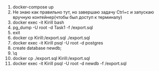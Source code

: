 ﻿1. docker-compose up
2. Не знаю как правильно тут, но завершаю задачу Ctrl+c и запускаю вручную контейнер(чтобы был доступ к терминалу)
3. docker exec -it Kirill bash
4. pg_dump -U root -d Task1 -f /export.sql
5. exit
6. docker cp Kirill:/export.sql ./export.sql
7. docker exec -it Kirill psql -U root -d postgres
8. create database newdb;
9. \q
10. docker cp ./export.sql Kirill:/export.sql
11. docker exec -it Kirill psql -U root -d newdb -f /export.sql



